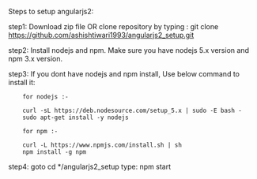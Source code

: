 Steps to setup angularjs2:

step1: Download zip file OR clone repository by typing : git clone https://github.com/ashishtiwari1993/angularjs2_setup.git

step2: Install nodejs and npm. Make sure you have nodejs 5.x version and npm 3.x version.

step3: If you dont have nodejs and npm install, Use below command to install it:
	
		for nodejs :-

		curl -sL https://deb.nodesource.com/setup_5.x | sudo -E bash -
		sudo apt-get install -y nodejs	

		for npm :-

		curl -L https://www.npmjs.com/install.sh | sh
		npm install -g npm

step4: goto cd */angularjs2_setup
	type: npm start
